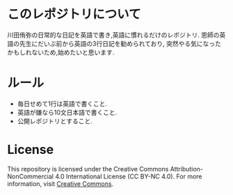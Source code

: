 # このレポジトリについて
川田侑弥の日常的な日記を英語で書き,英語に慣れるだけのレポジトリ.
恩師の英語の先生にだいぶ前から英語の3行日記を勧められており,
突然やる気になったかもしれないため,始めたいと思います.

# ルール
- 毎日せめて1行は英語で書くこと.
- 英語が嫌なら10文日本語で書くこと.
- 公開レポジトリとすること.

# License
This repository is licensed under the Creative Commons Attribution-NonCommercial 4.0 International License (CC BY-NC 4.0).
For more information, visit [Creative Commons](https://creativecommons.org/licenses/by-nc/4.0/).